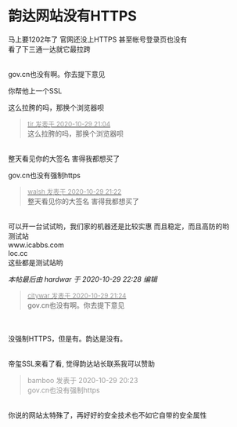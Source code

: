 # 韵达网站没有HTTPS


马上要1202年了 官网还没上HTTPS 甚至帐号登录页也没有<img src="static/image/smiley/yct/022.gif" smilieid="42" border="0" alt="" /><br />
看了下三通一达就它最拉跨<br />
<br />
<img id="aimg_K8Fsv" onclick="zoom(this, this.src, 0, 0, 0)" class="zoom" src="https://mjj.today/upload/2010/efa3711b9913a014.png" onmouseover="img_onmouseoverfunc(this)" onload="thumbImg(this)" border="0" alt="" />

gov.cn也没有啊。你去提下意见

你帮他上一个SSL

这么拉胯的吗，那换个浏览器呗

<div class="quote"><blockquote><font size="2"><a href="https://www.hostloc.com/forum.php?mod=redirect&amp;goto=findpost&amp;pid=9371334&amp;ptid=759982" target="_blank"><font color="#999999">tir 发表于 2020-10-29 21:04</font></a></font><br />
这么拉胯的吗，那换个浏览器呗</blockquote></div><br />
整天看见你的大签名 害得我都想买了

gov.cn也没有强制https

<div class="quote"><blockquote><font size="2"><a href="https://www.hostloc.com/forum.php?mod=redirect&amp;goto=findpost&amp;pid=9371431&amp;ptid=759982" target="_blank"><font color="#999999">walsh 发表于 2020-10-29 21:22</font></a></font><br />
整天看见你的大签名 害得我都想买了</blockquote></div><br />
可以开一台试试哟，我们家的机器还是比较实惠 而且稳定，而且高防的哟<br />
测试站<br />
 www.icabbs.com <br />
loc.cc<br />
这些都是测试站哟

<i class="pstatus"> 本帖最后由 hardwar 于 2020-10-29 22:28 编辑 </i><br />
<div class="quote"><blockquote><font size="2"><a href="https://www.hostloc.com/forum.php?mod=redirect&amp;goto=findpost&amp;pid=9371446&amp;ptid=759982" target="_blank"><font color="#999999">citywar 发表于 2020-10-29 21:24</font></a></font><br />
gov.cn也没有啊。你去提下意见</blockquote></div><br />
<br />
没强制HTTPS，但是有。韵达是没有。<img src="static/image/smiley/yct/022.gif" smilieid="42" border="0" alt="" /><br />
<br />
<img id="aimg_I5baK" onclick="zoom(this, this.src, 0, 0, 0)" class="zoom" src="https://mjj.today/upload/2010/c24a3039fdc4f5bb.png" onmouseover="img_onmouseoverfunc(this)" onload="thumbImg(this)" border="0" alt="" />

<img src="static/image/smiley/default/lol.gif" smilieid="12" border="0" alt="" /><br />
帝玺SSL来看了看, 觉得韵达站长联系我可以赞助

<div class="quote"><blockquote><font color="#999999">bamboo 发表于 2020-10-29 20:23</font><br />
<font color="#999999">gov.cn也没有强制https</font></blockquote></div><br />
你说的网站太特殊了，再好好的安全技术也不如它自带的安全属性
